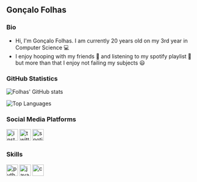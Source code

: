 ## Gonçalo Folhas

### Bio

- Hi, I'm Gonçalo Folhas. I am currently 20 years old on my 3rd year in Computer Science 💻
- I enjoy hooping with my friends 🏀 and listening to my spotify playlist 🎵 but more than that I enjoy not failing my subjects 😃

### GitHub Statistics



![Folhas' GitHub stats](https://github-readme-stats.vercel.app/api?username=GFolhas&show_icons=true&theme=radical)

![Top Languages](https://github-readme-stats.vercel.app/api/top-langs/?username=GFolhas&show_icons=true&theme=radical)

### Social Media Platforms

[<img src='https://img.shields.io/badge/Instagram-E4405F?style=for-the-badge&logo=instagram&logoColor=white' alt='instagram' height='30' >](https://www.instagram.com/gfolhas)
[<img src='https://img.shields.io/badge/Twitter-1DA1F2?style=for-the-badge&logo=twitter&logoColor=white' alt='twitter' height='30'>](https://twitter.com/foIhas)
[<img src='https://img.shields.io/badge/Spotify-1ED760?&style=for-the-badge&logo=spotify&logoColor=white' alt='spotify' height='30'>](https://open.spotify.com/user/bod9g534sfym4sod4jul78opp?si=a28c51205a854dc9)

  
 
 ### Skills
 
[<img src='https://img.shields.io/badge/Python-3776AB?style=for-the-badge&logo=python&logoColor=white' alt='python' height='30'>](https://docs.python.org/3/)
[<img src='https://img.shields.io/badge/Java-ED8B00?style=for-the-badge&logo=java&logoColor=white' alt='java' height='30'>](https://docs.oracle.com/en/java/)
[<img src='https://img.shields.io/badge/C-00599C?style=for-the-badge&logo=c&logoColor=white' alt='c' height='30'>](https://devdocs.io/c/)




